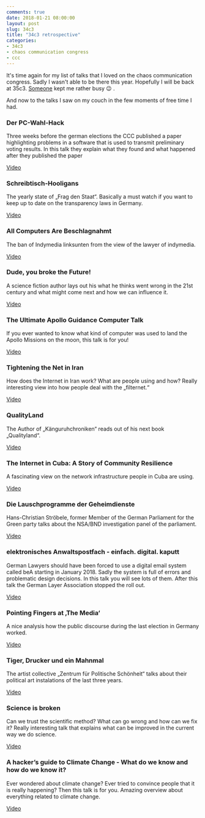 ```yaml
---
comments: true
date: 2018-01-21 08:00:00
layout: post
slug: 34c3
title: "34c3 retrospective"
categories:
- 34c3
- chaos communication congress
- ccc
---
```

It's time again for my list of talks that I loved on the chaos communication
congress. Sadly I wasn't able to be there this year. Hopefully I will be back
at 35c3. [Someone](https://www.instagram.com/p/BcSrf1LDz_3/?taken-by=langziehohr) kept
me rather busy :wink: .

And now to the talks I saw on my couch in the few moments of free time I had.

### Der PC-Wahl-Hack

Three weeks before the german elections the CCC published a paper highlighting problems in a software that is used to transmit  preliminary voting results. In this talk they explain what they found and what happened after they published the paper

[Video](https://media.ccc.de/v/34c3-9247-der_pc-wahl-hack)

### Schreibtisch-Hooligans

The yearly state of „Frag den Staat“.  Basically a must watch if you want to keep up to date on the transparency laws in Germany.

[Video](https://media.ccc.de/v/34c3-8714-schreibtisch-hooligans)

### All Computers Are Beschlagnahmt

The ban of Indymedia linksunten from the view of the lawyer of indymedia.

[Video](https://media.ccc.de/v/34c3-8955-all_computers_are_beschlagnahmt)

### Dude, you broke the Future!

A science fiction author lays out his what he thinks went wrong in the 21st century and what might come next and how we can influence it.

[Video](https://media.ccc.de/v/34c3-9270-dude_you_broke_the_future)

### The Ultimate Apollo Guidance Computer Talk

If you ever wanted to know what kind of computer was used to land the Apollo Missions on the moon, this talk is for you!

[Video](https://media.ccc.de/v/34c3-9064-the_ultimate_apollo_guidance_computer_talk)

### Tightening the Net in Iran

How does the Internet in Iran work? What are people using and how? Really interesting view into how people deal with the „filternet.“

[Video](https://media.ccc.de/v/34c3-8900-tightening_the_net_in_iran)

### QualityLand

The Author of „Känguruhchroniken“ reads out of his next book „Qualityland“. 

[Video](https://media.ccc.de/v/34c3-9285-qualityland)

### The Internet in Cuba: A Story of Community Resilience

A fascinating view on the network infrastructure people in Cuba are using.

[Video](https://media.ccc.de/v/34c3-8740-the_internet_in_cuba_a_story_of_community_resilience)

### Die Lauschprogramme der Geheimdienste
Hans-Christian Ströbele, former Member of the German Parliament for the Green party talks about the NSA/BND investigation panel of the parliament.

[Video](https://media.ccc.de/v/34c3-9289-die_lauschprogramme_der_geheimdienste)

### elektronisches Anwaltspostfach - einfach. digital. kaputt
German Lawyers should have been forced to use a digital email system called beA starting in January 2018. Sadly the system is full of errors and problematic design decisions. In this talk you will see lots of them. After this talk the German Layer Association stopped the roll out.

[Video](https://media.ccc.de/v/CCCDA-elektronisches_Anwaltspostfach-einfach_digital_kaputt)

### Pointing Fingers at ‚The Media‘
A nice analysis how the public discourse during the last election in Germany worked.

[Video](https://media.ccc.de/v/34c3-9106-pointing_fingers_at_the_media)

### Tiger, Drucker und ein Mahnmal
The artist collective „Zentrum für Politische Schönheit“ talks about their political art instalations of the last three years.

[Video](https://media.ccc.de/v/34c3-8896-tiger_drucker_und_ein_mahnmal)

### Science is broken

Can we trust the scientific method? What can go wrong and how can we fix it? Really interesting talk that explains what can be improved in the current way we do science.

[Video](https://media.ccc.de/v/34c3-9055-science_is_broken)

### A hacker’s guide to Climate Change - What do we know and how do we know it?

Ever wondered about climate change? Ever tried to convince people that it is really happening? Then this talk is for you. Amazing overview about everything related to climate change.

[Video](https://media.ccc.de/v/34c3-9184-a_hacker_s_guide_to_climate_change_-_what_do_we_know_and_how_do_we_know_it)
